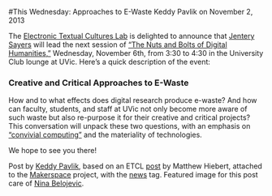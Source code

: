 #This Wednesday: Approaches to E-Waste
Keddy Pavlik on November 2, 2013

<p>The <a title="learn more" href="http://etcl.uvic.ca/2013/10/29/1416/" target="_blank">Electronic Textual Cultures Lab</a> is delighted to announce that <a title="learn more" href="http://maker.uvic.ca/author/admin/">Jentery Sayers</a> will lead the next session of <a title="learn more" href="http://etcl.uvic.ca/?s=nuts+bolts" target="_blank">“The Nuts and Bolts of Digital Humanities,”</a> Wednesday, November 6th, from 3:30 to 4:30 in the University Club lounge at UVic. Here&#8217;s a quick description of the event:</p>
<h3>Creative and Critical Approaches to E-Waste</h3>
<p>How and to what effects does digital research produce e-waste? And how can faculty, students, and staff at UVic not only become more aware of such waste but also re-purpose it for their creative and critical projects? This conversation will unpack these two questions, with an emphasis on <a title="learn more" href="http://sterneworks.org/OutwiththeTrash.pdf" target="_blank">&#8220;convivial computing&#8221;</a> and the materiality of technologies.</p>
<p>We hope to see you there!</p>
<p>Post by <a title="learn more" href="http://maker.uvic.ca/author/keddy/">Keddy Pavlik</a>, based on an ETCL <a href="http://etcl.uvic.ca/2013/10/29/1416/" target="_blank">post</a> by Matthew Hiebert, attached to the <a title="learn more" href="http://maker.uvic.ca/category/makerspace/">Makerspace</a> project, with the <a title="learn more" href="http://maker.uvic.ca/tag/news/">news</a> tag. Featured image for this post care of <a title="learn more" href="http://maker.uvic.ca/nesbending/">Nina Belojevic</a>.</p>
